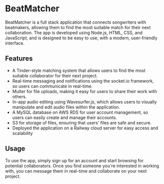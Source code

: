 # BeatMatcher 

BeatMatcher is a full stack application that connects songwriters with beatmakers, allowing them to find the most suitable match for their next collaboration. The app is developed using Node.js, HTML, CSS, and JavaScript, and is designed to be easy to use, with a modern, user-friendly interface.

## Features
- A Tinder-style matching system that allows users to find the most suitable collaborator for their next project.
- Real-time messaging and notifications using the socket.io framework, so users can communicate in real-time.
- Multer for file uploads, making it easy for users to share their work with others.
- In-app audio editing using Wavesurfer.js, which allows users to visually manipulate and edit audio files within the application.
- A MySQL database on AWS RDS for user account management, so users can easily create and manage their accounts.
- S3 for storage of files, ensuring that users' files are safe and secure.
- Deployed the application on a Railway cloud server for easy access and scalability

## Usage

To use the app, simply sign up for an account and start browsing for potential collaborators. Once you find someone you're interested in working with, you can message them in real-time and collaborate on your next project.
